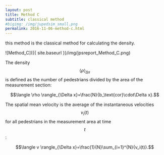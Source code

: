 ```yaml
---
layout: post
title: Method C
subtitle: classical method
#bigimg: /img/jupedsim_small.png
permalink: 2016-11-06-method-c.html
---
```



this method is the classical method for calculating the density.

![Method_C]({{ site.baseurl }}/img/jpsreport_Method_C.png)

The density  $$\langle \rho \rangle_{\Delta x}$$ is defined as the number of
pedestrians divided by the area of the measurement section:

$$\langle \rho \rangle_{\Delta x}=\frac{N}{b_\text{cor}\cdot\Delta x}.$$

The spatial mean velocity is the average of the instantaneous
velocities  $$v_i(t)$$ for all pedestrians in the measurement area at
time  $$t$$:

$$\langle v \rangle_{\Delta x}=\frac{1}{N}\sum_{i=1}^{N}{v_i(t)}.$$
